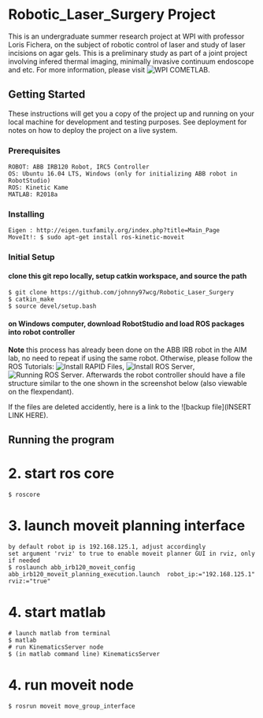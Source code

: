 # Robotic_Laser_Surgery Project
This is an undergraduate summer research project at WPI with professor Loris Fichera, on the subject of robotic control of laser and study of laser incisions on agar gels. This is a preliminary study as part of a joint project involving infered thermal imaging, minimally invasive continuum endoscope and etc. For more information, please visit ![WPI COMETLAB](https://www.wpicometlab.com/).


## Getting Started
These instructions will get you a copy of the project up and running on your local machine for development and testing purposes. See deployment for notes on how to deploy the project on a live system.

### Prerequisites
```
ROBOT: ABB IRB120 Robot, IRC5 Controller
OS: Ubuntu 16.04 LTS, Windows (only for initializing ABB robot in RobotStudio)
ROS: Kinetic Kame
MATLAB: R2018a
```

### Installing
```
Eigen : http://eigen.tuxfamily.org/index.php?title=Main_Page
MoveIt!: $ sudo apt-get install ros-kinetic-moveit
```

### Initial Setup
#### clone this git repo locally, setup catkin workspace, and source the path
	$ git clone https://github.com/johnny97wcg/Robotic_Laser_Surgery
	$ catkin_make 
	$ source devel/setup.bash
	
#### on Windows computer, download RobotStudio and load ROS packages into robot controller
**Note** this process has already been done on the ABB IRB robot in the AIM lab, no need to repeat if using the same robot.
Otherwise, please follow the ROS Tutorials: ![Install RAPID Files](http://wiki.ros.org/abb/Tutorials/RobotStudio), ![Install ROS Server](http://wiki.ros.org/abb/Tutorials/InstallServer), ![Running ROS Server](http://wiki.ros.org/abb/Tutorials/RunServer).
Afterwards the robot controller should have a file structure similar to the one shown in the screenshot below (also viewable on the flexpendant). 

If the files are deleted accidently, here is a link to the ![backup file](INSERT LINK HERE). 


## Running the program

# 2. start ros core 
	$ roscore
# 3. launch moveit planning interface
	by default robot ip is 192.168.125.1, adjust accordingly
	set argument 'rviz' to true to enable moveit planner GUI in rviz, only if needed 
	$ roslaunch abb_irb120_moveit_config abb_irb120_moveit_planning_execution.launch  robot_ip:="192.168.125.1" rviz:="true"
	
# 4. start matlab
	# launch matlab from terminal 
	$ matlab
	# run KinematicsServer node
	$ (in matlab command line) KinematicsServer

# 4. run moveit node
	$ rosrun moveit move_group_interface
 
